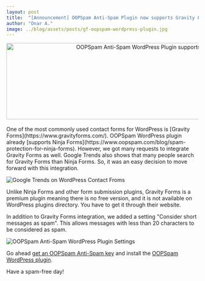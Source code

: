 ```yaml
---
layout: post
title:  "[Announcement] OOPSpam Anti-Spam Plugin now supports Gravity Forms"
author: "Onar A."
image: ../blog/assets/posts/gf-oopspam-wordpress-plugin.jpg
---
```

<center>
<a href="https://wordpress.org/plugins/oopspam-anti-spam/">
<img width="772" style="height: 200px;object-fit: cover;" alt="OOPSpam Anti-Spam WordPress Plugin supports Gravity Forms" src="/blog/assets/posts/gf-oopspam-wordpress-plugin.jpg">
</a>
</center>
<br/>
One of the most commonly used contact forms for WordPress is [Gravity Forms](https://www.gravityforms.com/). OOPSpam WordPress plugin already [supports Ninja Forms](https://www.oopspam.com/blog/spam-protection-for-ninja-forms). However, we got many requests to integrate Gravity Forms as well. Google Trends also shows that many people search for Gravity Forms than Ninja Forms. So, it was an easy decision to move forward with this integration.

![Google Trends on WordPress Contact Froms](/blog/assets/posts/contact_from_trends.png "Google Trends on WordPress Contact Froms")

Unlike Ninja Forms and other form submission plugins, Gravity Forms is a premium plugin meaning there is no free version, and it is not available on WordPress plugins directory. You have to get it through their website.

In addition to Gravity Forms integration, we added a setting "Consider short messages as spam". This allows messages with less than 20 characters to be considered as spam.

![OOPSpam Anti-Spam WordPress Plugin Settings](/blog/assets/posts/oopspam-plugin-settings.png  "OOPSpam Anti-Spam WordPress Plugin Settings")

Go ahead [get an OOPSpam Anti-Spam key](https://rapidapi.com/oopspam/api/oopspam-spam-filter) and install the [OOPSpam WordPress plugin](https://wordpress.org/plugins/oopspam-anti-spam/).

Have a spam-free day!
